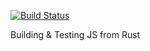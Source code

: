 [![Build Status](https://travis-ci.org/tomusdrw/js-rs.svg?branch=master)](https://travis-ci.org/tomusdrw/js-rs)

Building & Testing JS from Rust

